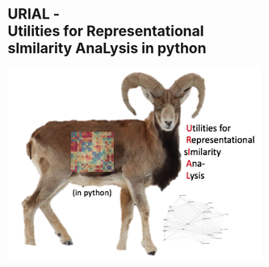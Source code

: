 # URIAL - </br> Utilities for Representational sImilarity AnaLysis in python 

![URIAL logo](img/URIAL_logo.png)

